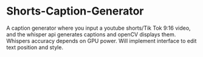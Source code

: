 # Shorts-Caption-Generator
A caption generator where you input a youtube shorts/Tik Tok 9:16 video, and the whisper api generates captions and openCV displays them.
Whispers accuracy depends on GPU power.
Will implement interface to edit text position and style.
